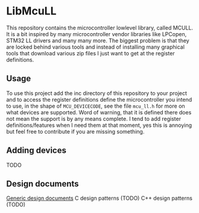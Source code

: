 # LibMcuLL
This repository contains the microcontroller lowlevel library, called MCULL. It is a bit inspired by many microcontroller vendor libraries like LPCopen, STM32 LL drivers and many many more. The biggest problem is that they are locked behind various tools and instead of installing many graphical tools that download various zip files I just want to get at the register definitions.
## Usage
To use this project add the inc directory of this repository to your project and to access the register definitions define the microcontroller you intend to use, in the shape of ```MCU_DEVICECODE```, see the file ```mcu_ll.h``` for more on what devices are supported. Word of warning, that it is defined there does not mean the support is by any means complete. I tend to add register definitions/features when I need them at that moment, yes this is annoying but feel free to contribute if you are missing something.
## Adding devices
TODO
## Design documents
[Generic design documents](doc/coding_guidelines.md)
C design patterns (TODO)
C++ design patterns (TODO)

